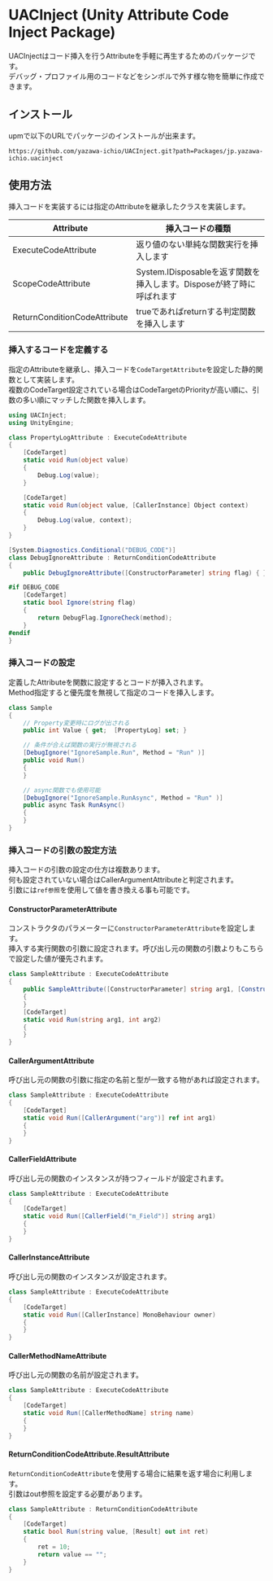 # UACInject (Unity Attribute Code Inject Package)

UACInjectはコード挿入を行うAttributeを手軽に再生するためのパッケージです。  
デバッグ・プロファイル用のコードなどをシンボルで外す様な物を簡単に作成できます。  

## インストール

upmで以下のURLでパッケージのインストールが出来ます。
```
https://github.com/yazawa-ichio/UACInject.git?path=Packages/jp.yazawa-ichio.uacinject
```    

## 使用方法

挿入コードを実装するには指定のAttributeを継承したクラスを実装します。  

|Attribute|挿入コードの種類|
|--|--|
|ExecuteCodeAttribute|返り値のない単純な関数実行を挿入します|
|ScopeCodeAttribute|System.IDisposableを返す関数を挿入します。Disposeが終了時に呼ばれます|
|ReturnConditionCodeAttribute|trueであればreturnする判定関数を挿入します|

### 挿入するコードを定義する

指定のAttributeを継承し、挿入コードを`CodeTargetAttribute`を設定した静的関数として実装します。  
複数のCodeTarget設定されている場合はCodeTargetのPriorityが高い順に、引数の多い順にマッチした関数を挿入します。  

```cs
using UACInject;
using UnityEngine;

class PropertyLogAttribute : ExecuteCodeAttribute
{
	[CodeTarget]
	static void Run(object value)
	{
		Debug.Log(value);
	}

	[CodeTarget]
	static void Run(object value, [CallerInstance] Object context)
	{
		Debug.Log(value, context);
	}
}

[System.Diagnostics.Conditional("DEBUG_CODE")]
class DebugIgnoreAttribute : ReturnConditionCodeAttribute
{
	public DebugIgnoreAttribute([ConstructorParameter] string flag) { }

#if DEBUG_CODE
	[CodeTarget]
	static bool Ignore(string flag)
	{
		return DebugFlag.IgnoreCheck(method);
	}
#endif
}
```
### 挿入コードの設定

定義したAttributeを関数に設定するとコードが挿入されます。  
Method指定すると優先度を無視して指定のコードを挿入します。  

```cs
class Sample
{
	// Property変更時にログが出される
	public int Value { get;  [PropertyLog] set; }

	// 条件が合えば関数の実行が無視される
	[DebugIgnore("IgnoreSample.Run", Method = "Run" )]
	public void Run()
	{
	}

	// async関数でも使用可能
	[DebugIgnore("IgnoreSample.RunAsync", Method = "Run" )]
	public async Task RunAsync()
	{
	}
}
```

### 挿入コードの引数の設定方法
挿入コードの引数の設定の仕方は複数あります。  
何も設定されていない場合はCallerArgumentAttributeと判定されます。  
引数には`ref参照`を使用して値を書き換える事も可能です。  

#### ConstructorParameterAttribute

コンストラクタのパラメーターに`ConstructorParameterAttribute`を設定します。  
挿入する実行関数の引数に設定されます。呼び出し元の関数の引数よりもこちらで設定した値が優先されます。  

```cs
class SampleAttribute : ExecuteCodeAttribute
{
	public SampleAttribute([ConstructorParameter] string arg1, [ConstructorParameter("arg2")] int value)
	{
	}
	[CodeTarget]
	static void Run(string arg1, int arg2)
	{
	}
}
```

#### CallerArgumentAttribute

呼び出し元の関数の引数に指定の名前と型が一致する物があれば設定されます。  

```cs
class SampleAttribute : ExecuteCodeAttribute
{
	[CodeTarget]
	static void Run([CallerArgument("arg")] ref int arg1)
	{
	}
}
```

#### CallerFieldAttribute

呼び出し元の関数のインスタンスが持つフィールドが設定されます。  

```cs
class SampleAttribute : ExecuteCodeAttribute
{
	[CodeTarget]
	static void Run([CallerField("m_Field")] string arg1)
	{
	}
}
```

#### CallerInstanceAttribute

呼び出し元の関数のインスタンスが設定されます。  

```cs
class SampleAttribute : ExecuteCodeAttribute
{
	[CodeTarget]
	static void Run([CallerInstance] MonoBehaviour owner)
	{
	}
}
```

#### CallerMethodNameAttribute

呼び出し元の関数の名前が設定されます。  

```cs
class SampleAttribute : ExecuteCodeAttribute
{
	[CodeTarget]
	static void Run([CallerMethodName] string name)
	{
	}
}
```

#### ReturnConditionCodeAttribute.ResultAttribute
`ReturnConditionCodeAttribute`を使用する場合に結果を返す場合に利用します。  
引数はout参照を設定する必要があります。  

```cs
class SampleAttribute : ReturnConditionCodeAttribute
{
	[CodeTarget]
	static bool Run(string value, [Result] out int ret)
	{
		ret = 10;
		return value == "";
	}
}
```